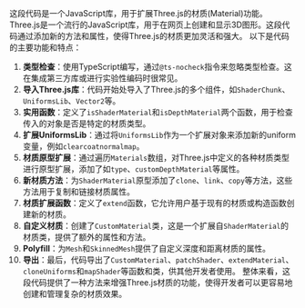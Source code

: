 这段代码是一个JavaScript库，用于扩展Three.js的材质(Material)功能。Three.js是一个流行的JavaScript库，用于在网页上创建和显示3D图形。这段代码通过添加新的方法和属性，使得Three.js的材质更加灵活和强大。
以下是代码的主要功能和特点：

1. **类型检查**：使用TypeScript编写，通过`@ts-nocheck`指令来忽略类型检查。这在集成第三方库或进行实验性编码时很常见。
2. **导入Three.js库**：代码开始处导入了Three.js的多个组件，如`ShaderChunk`、`UniformsLib`、`Vector2`等。
3. **实用函数**：定义了`isShaderMaterial`和`isDepthMaterial`两个函数，用于检查传入的对象是否是特定的材质类型。
4. **扩展UniformsLib**：通过将`UniformsLib`作为一个扩展对象来添加新的uniform变量，例如`clearcoatnormalmap`。
5. **材质原型扩展**：通过遍历`Materials`数组，对Three.js中定义的各种材质类型进行原型扩展，添加了如`type`、`customDepthMaterial`等属性。
6. **新材质方法**：为`ShaderMaterial`原型添加了`clone`、`link`、`copy`等方法，这些方法用于复制和链接材质属性。
7. **材质扩展函数**：定义了`extend`函数，它允许用户基于现有的材质或构造函数创建新的材质。
8. **自定义材质**：创建了`CustomMaterial`类，这是一个扩展自`ShaderMaterial`的材质类，提供了额外的属性和方法。
9. **Polyfill**：为`Mesh`和`SkinnedMesh`提供了自定义深度和距离材质的属性。
10. **导出**：最后，代码导出了`CustomMaterial`、`patchShader`、`extendMaterial`、`cloneUniforms`和`mapShader`等函数和类，供其他开发者使用。
    整体来看，这段代码提供了一种方法来增强Three.js材质的功能，使得开发者可以更容易地创建和管理复杂的材质效果。
